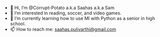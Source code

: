 - 👋 Hi, I’m @Corrupt-Potato a.k.a Saahas a.k.a Sam
- 👀 I’m interested in reading, soccer, and video games.
- 🌱 I’m currently learning how to use Ml with Python as a senior in high school.
- 📫 How to reach me: saahas.pulivarthi@gmail.com

<!---
Corrupt-Potato/Corrupt-Potato is a ✨ special ✨ repository because its `README.md` (this file) appears on your GitHub profile.
You can click the Preview link to take a look at your changes.
--->
